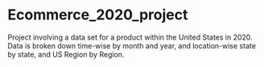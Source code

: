# Ecommerce_2020_project
Project involving a data set for a product within the United States in 2020. Data is broken down time-wise by month and year, and location-wise state by state, and US Region by Region. 

